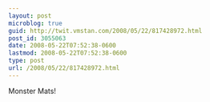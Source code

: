 ```yaml
---
layout: post
microblog: true
guid: http://twit.vmstan.com/2008/05/22/817428972.html
post_id: 3055063
date: 2008-05-22T07:52:38-0600
lastmod: 2008-05-22T07:52:38-0600
type: post
url: /2008/05/22/817428972.html
---
```

Monster Mats!
